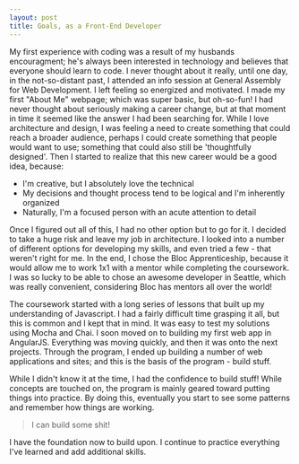 ```yaml
---
layout: post
title: Goals, as a Front-End Developer
---
```

My first experience with coding was a result of my husbands encouragment; he's always been interested in technology and believes that everyone should learn to code. I never thought about it really, until one day, in the not-so-distant past, I attended an info session at General Assembly for Web Development. I left feeling so energized and motivated. I made my first "About Me" webpage; which was super basic, but oh-so-fun!  I had never thought about seriously making a career change, but at that moment in time it seemed like the answer I had been searching for.  While I love architecture and design, I was feeling a need to create something that could reach a broader audience, perhaps I could create something that people would want to use; something that could also still be 'thoughtfully designed'. Then I started to realize that this new career would be a good idea, because:  

* I'm creative, but I absolutely love the technical
* My decisions and thought process tend to be logical and I'm inherently organized
* Naturally, I'm a focused person with an acute attention to detail

Once I figured out all of this, I had no other option but to go for it. I decided to take a huge risk and leave my job in architecture. I looked into a number of different options for developing my skills, and even tried a few - that weren't right for me.  In the end, I chose the Bloc Apprenticeship, because it would allow me to work 1x1 with a mentor while completing the coursework. I was so lucky to be able to chose an awesome developer in Seattle, which was really convenient, considering Bloc has mentors all over the world! 

The coursework started with a long series of lessons that built up my understanding of Javascript. I had a fairly difficult time grasping it all, but this is common and I kept that in mind. It was easy to test my solutions using Mocha and Chai. I soon moved on to building my first web app in AngularJS. Everything was moving quickly, and then it was onto the next projects. Through the program, I ended up building a number of web applications and sites; and this is the basis of the program - build stuff.  

While I didn't know it at the time, I had the confidence to build stuff! While concepts are touched on, the program is mainly geared toward putting things into practice. By doing this, eventually you start to see some patterns and remember how things are working. 

> I can build some shit!

I have the foundation now to build upon. I continue to practice everything I've learned and add additional skills.

